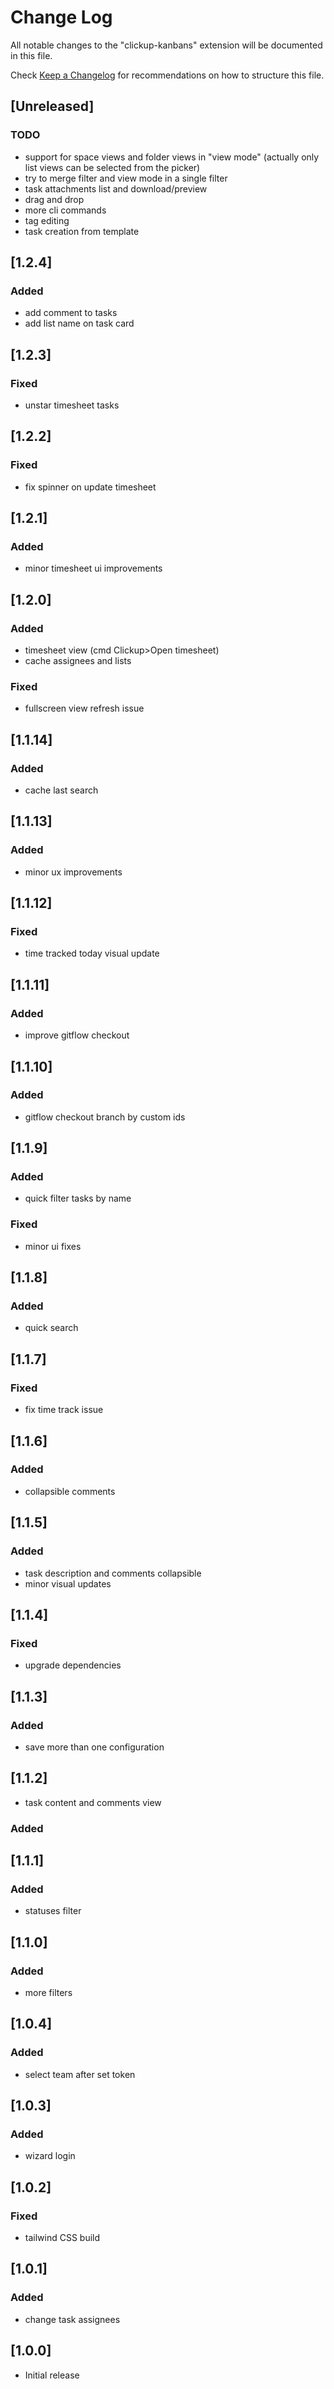 # Change Log

All notable changes to the "clickup-kanbans" extension will be documented in this file.

Check [Keep a Changelog](http://keepachangelog.com/) for recommendations on how to structure this file.

## [Unreleased]

### TODO

- support for space views and folder views in "view mode" (actually only list views can be selected from the picker)
- try to merge filter and view mode in a single filter
- task attachments list and download/preview
- drag and drop
- more cli commands
- tag editing
- task creation from template

## [1.2.4]

### Added

- add comment to tasks
- add list name on task card

## [1.2.3]

### Fixed

- unstar timesheet tasks

## [1.2.2]

### Fixed

- fix spinner on update timesheet

## [1.2.1]

### Added

- minor timesheet ui improvements

## [1.2.0]

### Added

- timesheet view (cmd Clickup>Open timesheet)
- cache assignees and lists

### Fixed

- fullscreen view refresh issue

## [1.1.14]

### Added

- cache last search

## [1.1.13]

### Added

- minor ux improvements

## [1.1.12]

### Fixed

- time tracked today visual update

## [1.1.11]

### Added

- improve gitflow checkout

## [1.1.10]

### Added

- gitflow checkout branch by custom ids

## [1.1.9]

### Added

- quick filter tasks by name

### Fixed

- minor ui fixes

## [1.1.8]

### Added

- quick search

## [1.1.7]

### Fixed

- fix time track issue

## [1.1.6]

### Added

- collapsible comments

## [1.1.5]

### Added

- task description and comments collapsible
- minor visual updates

## [1.1.4]

### Fixed

- upgrade dependencies

## [1.1.3]

### Added

- save more than one configuration

## [1.1.2]

- task content and comments view

### Added

## [1.1.1]

### Added

- statuses filter

## [1.1.0]

### Added

- more filters

## [1.0.4]

### Added

- select team after set token

## [1.0.3]

### Added

- wizard login

## [1.0.2]

### Fixed

- tailwind CSS build

## [1.0.1]

### Added

- change task assignees

## [1.0.0]

- Initial release
